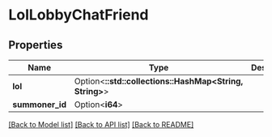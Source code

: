 # LolLobbyChatFriend

## Properties

Name | Type | Description | Notes
------------ | ------------- | ------------- | -------------
**lol** | Option<**::std::collections::HashMap<String, String>**> |  | [optional]
**summoner_id** | Option<**i64**> |  | [optional]

[[Back to Model list]](../README.md#documentation-for-models) [[Back to API list]](../README.md#documentation-for-api-endpoints) [[Back to README]](../README.md)


